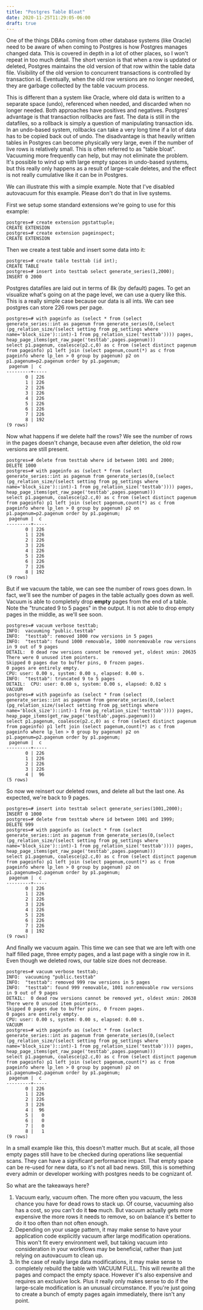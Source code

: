 ```yaml
---
title: "Postgres Table Bloat"
date: 2020-11-25T11:29:05-06:00
draft: true
---
```


One of the things DBAs coming from other database systems (like Oracle) need to be aware of when coming to Postgres is how Postgres manages changed data. This is covered in depth in a lot of other places, so I won't repeat in too much detail. The short version is that when a row is updated or deleted, Postgres maintains the old version of that row within the table data file. Visibility of the old version to concurrent transactions is controlled by transaction id. Eventually, when the old row versions are no longer needed, they are garbage collected by the table vacuum process.

This is different than a system like Oracle, where old data is written to a separate space (undo), referenced when needed, and discarded when no longer needed. Both approaches have positives and negatives. Postgres' advantage is that transaction rollbacks are fast. The data is still in the datafiles, so a rollback is simply a question of manipulating transaction ids. In an undo-based system, rollbacks can take a very long time if a lot of data has to be copied back out of undo. The disadvantage is that heavily written tables in Postgres can become physically very large, even if the number of live rows is relatively small. This is often referred to as "table bloat". Vacuuming more frequently can help, but may not eliminate the problem. It's possible to wind up with large empty spaces in undo-based systems, but this really only happens as a result of large-scale deletes, and the effect is not really cumulative like it can be in Postgres. 

We can illustrate this with a simple example. Note that I've disabled autovacuum for this example. Please don't do that in live systems.

First we setup some standard extensions we're going to use for this example:
```
postgres=# create extension pgstattuple;
CREATE EXTENSION
postgres=# create extension pageinspect;
CREATE EXTENSION
```

Then we create a test table and insert some data into it:
```
postgres=# create table testtab (id int);
CREATE TABLE
postgres=# insert into testtab select generate_series(1,2000);
INSERT 0 2000
```

Postgres datafiles are laid out in terms of 8k (by default) pages. To get an visualize what's going on at the page level, we can use a query like this. This is a really simple case because our data is all ints. We can see postgres can store 226 rows per page.
```
postgres=# with pageinfo as (select * from (select generate_series::int as pagenum from generate_series(0,(select (pg_relation_size/(select setting from pg_settings where name='block_size')::int)-1 from pg_relation_size('testtab')))) pages, heap_page_items(get_raw_page('testtab',pages.pagenum)))
select p1.pagenum, coalesce(p2.c,0) as c from (select distinct pagenum from pageinfo) p1 left join (select pagenum,count(*) as c from pageinfo where lp_len > 0 group by pagenum) p2 on p1.pagenum=p2.pagenum order by p1.pagenum;
 pagenum |  c  
---------+-----
       0 | 226
       1 | 226
       2 | 226
       3 | 226
       4 | 226
       5 | 226
       6 | 226
       7 | 226
       8 | 192
(9 rows)
```

Now what happens if we delete half the rows? We see the number of rows in the pages doesn't change, because even after deletion, the old row versions are still present.
```
postgres=# delete from testtab where id between 1001 and 2000;
DELETE 1000
postgres=# with pageinfo as (select * from (select generate_series::int as pagenum from generate_series(0,(select (pg_relation_size/(select setting from pg_settings where name='block_size')::int)-1 from pg_relation_size('testtab')))) pages, heap_page_items(get_raw_page('testtab',pages.pagenum)))
select p1.pagenum, coalesce(p2.c,0) as c from (select distinct pagenum from pageinfo) p1 left join (select pagenum,count(*) as c from pageinfo where lp_len > 0 group by pagenum) p2 on p1.pagenum=p2.pagenum order by p1.pagenum;
 pagenum |  c  
---------+-----
       0 | 226
       1 | 226
       2 | 226
       3 | 226
       4 | 226
       5 | 226
       6 | 226
       7 | 226
       8 | 192
(9 rows)
```

But if we vacuum the table, we can see the number of rows goes down. In fact, we'll see the number of pages in the table actually goes down as well. Vacuum is able to completely drop **empty** pages from the end of a table. Note the "truncated 9 to 5 pages" in the output. It is not able to drop empty pages in the middle, as we'll see soon.
```
postgres=# vacuum verbose testtab;
INFO:  vacuuming "public.testtab"
INFO:  "testtab": removed 1000 row versions in 5 pages
INFO:  "testtab": found 1000 removable, 1000 nonremovable row versions in 9 out of 9 pages
DETAIL:  0 dead row versions cannot be removed yet, oldest xmin: 20635
There were 0 unused item pointers.
Skipped 0 pages due to buffer pins, 0 frozen pages.
0 pages are entirely empty.
CPU: user: 0.00 s, system: 0.00 s, elapsed: 0.00 s.
INFO:  "testtab": truncated 9 to 5 pages
DETAIL:  CPU: user: 0.00 s, system: 0.00 s, elapsed: 0.02 s
VACUUM
postgres=# with pageinfo as (select * from (select generate_series::int as pagenum from generate_series(0,(select (pg_relation_size/(select setting from pg_settings where name='block_size')::int)-1 from pg_relation_size('testtab')))) pages, heap_page_items(get_raw_page('testtab',pages.pagenum)))
select p1.pagenum, coalesce(p2.c,0) as c from (select distinct pagenum from pageinfo) p1 left join (select pagenum,count(*) as c from pageinfo where lp_len > 0 group by pagenum) p2 on p1.pagenum=p2.pagenum order by p1.pagenum;
 pagenum |  c  
---------+-----
       0 | 226
       1 | 226
       2 | 226
       3 | 226
       4 |  96
(5 rows)
```

So now we reinsert our deleted rows, and delete all but the last one. As expected, we're back to 9 pages.
```
postgres=# insert into testtab select generate_series(1001,2000);
INSERT 0 1000
postgres=# delete from testtab where id between 1001 and 1999;
DELETE 999
postgres=# with pageinfo as (select * from (select generate_series::int as pagenum from generate_series(0,(select (pg_relation_size/(select setting from pg_settings where name='block_size')::int)-1 from pg_relation_size('testtab')))) pages, heap_page_items(get_raw_page('testtab',pages.pagenum)))
select p1.pagenum, coalesce(p2.c,0) as c from (select distinct pagenum from pageinfo) p1 left join (select pagenum,count(*) as c from pageinfo where lp_len > 0 group by pagenum) p2 on p1.pagenum=p2.pagenum order by p1.pagenum;
 pagenum |  c  
---------+-----
       0 | 226
       1 | 226
       2 | 226
       3 | 226
       4 | 226
       5 | 226
       6 | 226
       7 | 226
       8 | 192
(9 rows)
```

And finally we vacuum again. This time we can see that we are left with one half filled page, three empty pages, and a last page with a single row in it. Even though we deleted rows, our table size does not decrease.
```
postgres=# vacuum verbose testtab;
INFO:  vacuuming "public.testtab"
INFO:  "testtab": removed 999 row versions in 5 pages
INFO:  "testtab": found 999 removable, 1001 nonremovable row versions in 9 out of 9 pages
DETAIL:  0 dead row versions cannot be removed yet, oldest xmin: 20638
There were 0 unused item pointers.
Skipped 0 pages due to buffer pins, 0 frozen pages.
0 pages are entirely empty.
CPU: user: 0.00 s, system: 0.00 s, elapsed: 0.00 s.
VACUUM
postgres=# with pageinfo as (select * from (select generate_series::int as pagenum from generate_series(0,(select (pg_relation_size/(select setting from pg_settings where name='block_size')::int)-1 from pg_relation_size('testtab')))) pages, heap_page_items(get_raw_page('testtab',pages.pagenum)))
select p1.pagenum, coalesce(p2.c,0) as c from (select distinct pagenum from pageinfo) p1 left join (select pagenum,count(*) as c from pageinfo where lp_len > 0 group by pagenum) p2 on p1.pagenum=p2.pagenum order by p1.pagenum;
 pagenum |  c  
---------+-----
       0 | 226
       1 | 226
       2 | 226
       3 | 226
       4 |  96
       5 |   0
       6 |   0
       7 |   0
       8 |   1
(9 rows) 
```

In a small example like this, this doesn't matter much. But at scale, all those empty pages still have to be checked during operations like sequential scans. They can have a significant performance impact. That empty space can be re-used for new data, so it's not all bad news. Still, this is something every admin or developer working with postgres needs to be cognizant of.

So what are the takeaways here?
1. Vacuum early, vacuum often. The more often you vacuum, the less chance you have for dead rows to stack up. Of course, vacuuming also has a cost, so you can't do it **too** much. But vacuum actually gets more expensive the more rows it needs to remove, so on balance it's better to do it too often than not often enough.
2. Depending on your usage pattern, it may make sense to have your application code explicitly vacuum after large modification operations. This won't fit every environment well, but taking vacuum into consideration in your workflows may be beneficial, rather than just relying on autovacuum to clean up.
3. In the case of really large data modifications, it may make sense to completely rebuild the table with VACUUM FULL. This will rewrite all the pages and compact the empty space. However it's also expensive and requires an exclusive lock. Plus it really only makes sense to do if the large-scale modification is an unusual circumstance. If you're just going to create a bunch of empty pages again immediately, there isn't any point.

